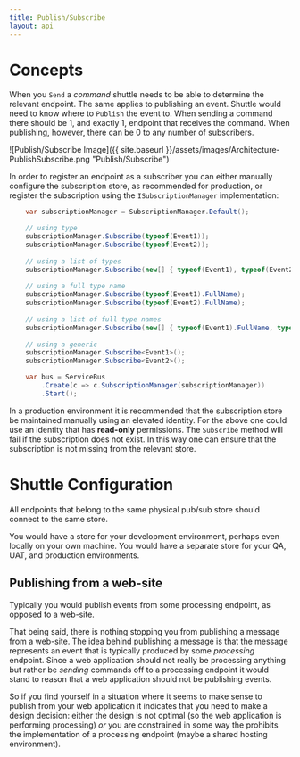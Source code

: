 ```yaml
---
title: Publish/Subscribe
layout: api
---
```

# Concepts

When you `Send` a *command* shuttle needs to be able to determine the relevant endpoint.  The same applies to publishing an event.  Shuttle would need to know where to `Publish` the event to.  When sending a command there should be 1, and exactly 1, endpoint that receives the command.  When publishing, however, there can be 0 to any number of subscribers.

![Publish/Subscribe Image]({{ site.baseurl }}/assets/images/Architecture-PublishSubscribe.png "Publish/Subscribe")

In order to register an endpoint as a subscriber you can either manually configure the subscription store, as recommended for production, or register the subscription using the `ISubscriptionManager` implementation:

``` c#
    var subscriptionManager = SubscriptionManager.Default();

	// using type
    subscriptionManager.Subscribe(typeof(Event1));
    subscriptionManager.Subscribe(typeof(Event2));
	
	// using a list of types
    subscriptionManager.Subscribe(new[] { typeof(Event1), typeof(Event2) });
	
	// using a full type name
    subscriptionManager.Subscribe(typeof(Event1).FullName);
    subscriptionManager.Subscribe(typeof(Event2).FullName);
	
	// using a list of full type names
    subscriptionManager.Subscribe(new[] { typeof(Event1).FullName, typeof(Event2).FullName });
	
	// using a generic
	subscriptionManager.Subscribe<Event1>();
	subscriptionManager.Subscribe<Event2>();

	var bus = ServiceBus
		.Create(c => c.SubscriptionManager(subscriptionManager))
		.Start();
```

In a production environment it is recommended that the subscription store be maintained manually using an elevated identity.  For the above one could use an identity that has **read-only** permissions.  The `Subscribe` method will fail if the subscription does not exist.  In this way one can ensure that the subscription is not missing from the relevant store.

# Shuttle Configuration

All endpoints that belong to the same physical pub/sub store should connect to the same store.  

You would have a store for your development environment, perhaps even locally on your own machine.  You would have a separate store for your QA, UAT, and production environments.

## Publishing from a web-site

Typically you would publish events from some processing endpoint, as opposed to a web-site.

That being said, there is nothing stopping you from publishing a message from a web-site.  The idea behind publishing a message is that the message represents an event that is typically produced by some *processing* endpoint.  Since a web application should not really be processing anything but rather be *sending* commands off to a processing endpoint it would stand to reason that a web application should not be publishing events.

So if you find yourself in a situation where it seems to make sense to publish from your web application it indicates that you need to make a design decision: either the design is not optimal (so the web application is performing processing) *or* you are constrained in some way the prohibits the implementation of a processing endpoint (maybe a shared hosting environment).
